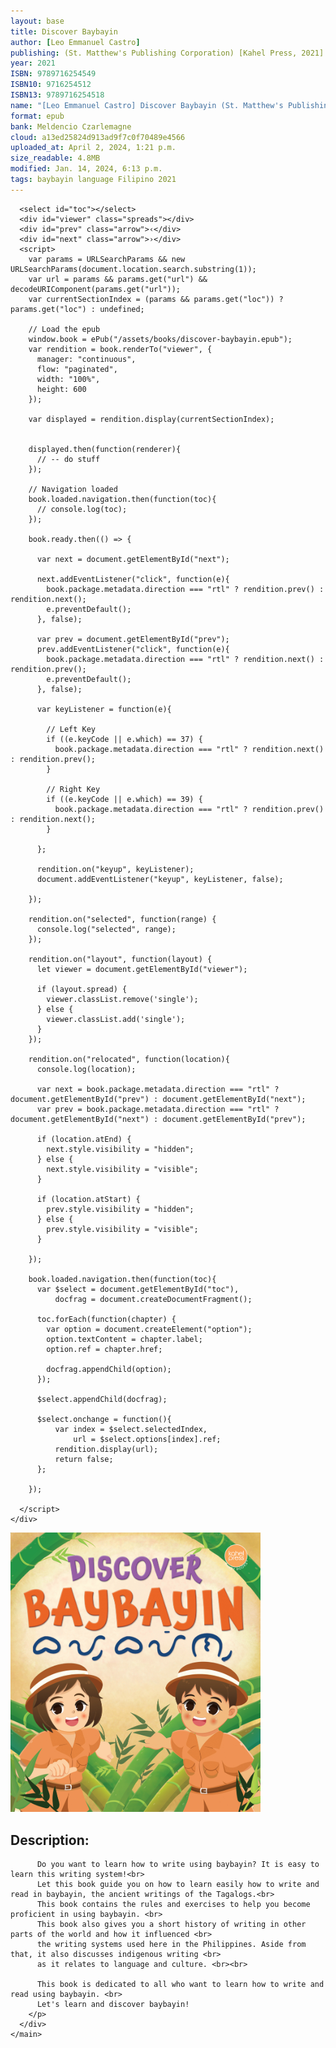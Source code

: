 ```yaml
---
layout: base
title: Discover Baybayin
author: [Leo Emmanuel Castro]
publishing: (St. Matthew's Publishing Corporation) [Kahel Press, 2021]
year: 2021
ISBN: 9789716254549
ISBN10: 9716254512 
ISBN13: 9789716254518
name: "[Leo Emmanuel Castro] Discover Baybayin (St. Matthew's Publishing Corporation. 2021).epub"
format: epub
bank: Meldencio Czarlemagne
cloud: a13ed25824d913ad9f7c0f70489e4566
uploaded_at: April 2, 2024, 1:21 p.m. 
size_readable: 4.8MB
modified: Jan. 14, 2024, 6:13 p.m.
tags: baybayin language Filipino 2021
---
```

<link rel="stylesheet" type="text/css" href="/assets/css/reader.css">

<script src="https://cdnjs.cloudflare.com/ajax/libs/jszip/3.1.5/jszip.min.js"></script>
<script src="/assets/js/epub.js/dist/epub.min.js"></script>

<div class="block">
  <div>
    <div id="area" class="w-[969px] block h-[670px]">
    
      <select id="toc"></select>
      <div id="viewer" class="spreads"></div>
      <div id="prev" class="arrow">‹</div>
      <div id="next" class="arrow">›</div>
      <script>
        var params = URLSearchParams && new URLSearchParams(document.location.search.substring(1));
        var url = params && params.get("url") && decodeURIComponent(params.get("url"));
        var currentSectionIndex = (params && params.get("loc")) ? params.get("loc") : undefined;
    
        // Load the epub
        window.book = ePub("/assets/books/discover-baybayin.epub");
        var rendition = book.renderTo("viewer", {
          manager: "continuous",
          flow: "paginated",
          width: "100%",
          height: 600
        });
    
        var displayed = rendition.display(currentSectionIndex);
    
    
        displayed.then(function(renderer){
          // -- do stuff
        });
    
        // Navigation loaded
        book.loaded.navigation.then(function(toc){
          // console.log(toc);
        });
    
        book.ready.then(() => {
    
          var next = document.getElementById("next");
    
          next.addEventListener("click", function(e){
            book.package.metadata.direction === "rtl" ? rendition.prev() : rendition.next();
            e.preventDefault();
          }, false);
    
          var prev = document.getElementById("prev");
          prev.addEventListener("click", function(e){
            book.package.metadata.direction === "rtl" ? rendition.next() : rendition.prev();
            e.preventDefault();
          }, false);
    
          var keyListener = function(e){
    
            // Left Key
            if ((e.keyCode || e.which) == 37) {
              book.package.metadata.direction === "rtl" ? rendition.next() : rendition.prev();
            }
    
            // Right Key
            if ((e.keyCode || e.which) == 39) {
              book.package.metadata.direction === "rtl" ? rendition.prev() : rendition.next();
            }
    
          };
    
          rendition.on("keyup", keyListener);
          document.addEventListener("keyup", keyListener, false);
    
        });
    
        rendition.on("selected", function(range) {
          console.log("selected", range);
        });
    
        rendition.on("layout", function(layout) {
          let viewer = document.getElementById("viewer");
    
          if (layout.spread) {
            viewer.classList.remove('single');
          } else {
            viewer.classList.add('single');
          }
        });
    
        rendition.on("relocated", function(location){
          console.log(location);
    
          var next = book.package.metadata.direction === "rtl" ?  document.getElementById("prev") : document.getElementById("next");
          var prev = book.package.metadata.direction === "rtl" ?  document.getElementById("next") : document.getElementById("prev");
    
          if (location.atEnd) {
            next.style.visibility = "hidden";
          } else {
            next.style.visibility = "visible";
          }
    
          if (location.atStart) {
            prev.style.visibility = "hidden";
          } else {
            prev.style.visibility = "visible";
          }
    
        });
    
        book.loaded.navigation.then(function(toc){
          var $select = document.getElementById("toc"),
              docfrag = document.createDocumentFragment();
    
          toc.forEach(function(chapter) {
            var option = document.createElement("option");
            option.textContent = chapter.label;
            option.ref = chapter.href;
    
            docfrag.appendChild(option);
          });
    
          $select.appendChild(docfrag);
    
          $select.onchange = function(){
              var index = $select.selectedIndex,
                  url = $select.options[index].ref;
              rendition.display(url);
              return false;
          };
    
        });
    
      </script>
    </div>
  </div>

  <div class="w-max flex [flex-direction:column] md:[flex-direction:row] md:mx-auto">
    <div class="max-w-[100vw]">
      <img alt="Discover Baybayin" src="/assets/images/book_covers/Discover-Baybayin.png" width="400px"
        class="mx-auto"/>
    </div>
    <main>
      <div class="text md:w-[750px] w-[90vw] ml-[3rem] pr-[2rem]">
        <h2 class="ml-[5rem]">Description:</h2>
        <p class="description bg-gray-200/90 py-4 px-2">
    
          Do you want to learn how to write using baybayin? It is easy to learn this writing system!<br>
          Let this book guide you on how to learn easily how to write and read in baybayin, the ancient writings of the Tagalogs.<br> 
          This book contains the rules and exercises to help you become proficient in using baybayin. <br>
          This book also gives you a short history of writing in other parts of the world and how it influenced <br> 
          the writing systems used here in the Philippines. Aside from that, it also discusses indigenous writing <br>
          as it relates to language and culture. <br><br>
          
          This book is dedicated to all who want to learn how to write and read using baybayin. <br> 
          Let's learn and discover baybayin!
        </p>
      </div>
    </main>  
  </div>
</div>